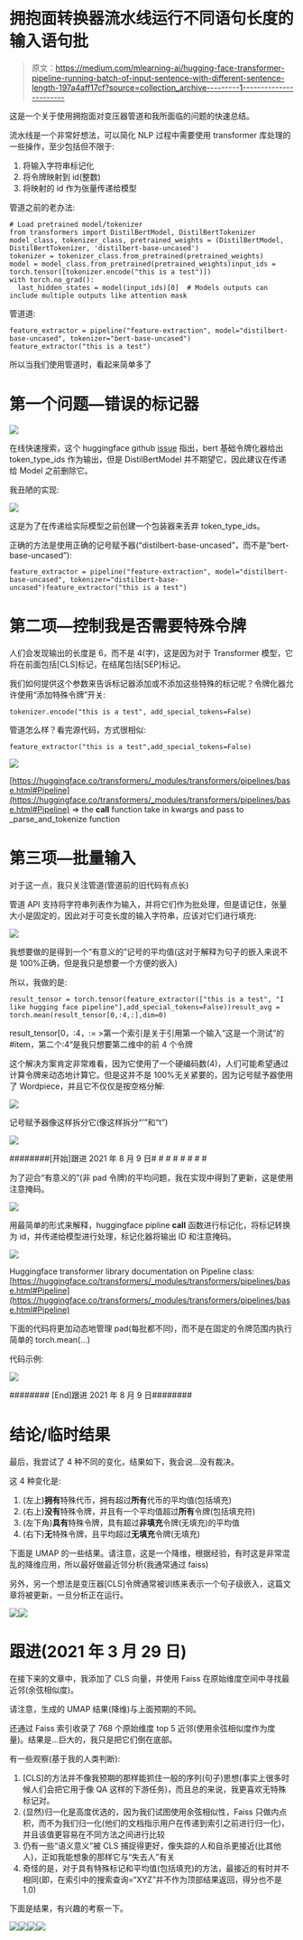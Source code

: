 # 拥抱面转换器流水线运行不同语句长度的输入语句批

> 原文：<https://medium.com/mlearning-ai/hugging-face-transformer-pipeline-running-batch-of-input-sentence-with-different-sentence-length-197a4aff17cf?source=collection_archive---------1----------------------->

这是一个关于使用拥抱面对变压器管道和我所面临的问题的快速总结。

流水线是一个非常好想法，可以简化 NLP 过程中需要使用 transformer 库处理的一些操作，至少包括但不限于:

1.  将输入字符串标记化
2.  将令牌映射到 id(整数)
3.  将映射的 id 作为张量传递给模型

管道之前的老办法:

```
# Load pretrained model/tokenizer
from transformers import DistilBertModel, DistilBertTokenizer
model_class, tokenizer_class, pretrained_weights = (DistilBertModel, DistilBertTokenizer, 'distilbert-base-uncased')
tokenizer = tokenizer_class.from_pretrained(pretrained_weights)
model = model_class.from_pretrained(pretrained_weights)input_ids = torch.tensor([tokenizer.encode("this is a test")])
with torch.no_grad():
  last_hidden_states = model(input_ids)[0]  # Models outputs can include multiple outputs like attention mask
```

管道道:

```
feature_extractor = pipeline("feature-extraction", model="distilbert-base-uncased", tokenizer="bert-base-uncased")
feature_extractor("this is a test")
```

所以当我们使用管道时，看起来简单多了

# 第一个问题—错误的标记器

![](img/511353fbfd26f82d7b2d1e26209fe6ac.png)

在线快速搜索，这个 huggingface github [issue](https://github.com/huggingface/transformers/issues/2702) 指出，bert 基础令牌化器给出 token_type_ids 作为输出，但是 DistilBertModel 并不期望它，因此建议在传递给 Model 之前删除它。

我丑陋的实现:

![](img/a0e7fc10174075688cbdf22f8c1292c2.png)

这是为了在传递给实际模型之前创建一个包装器来丢弃 token_type_ids。

正确的方法是使用正确的记号赋予器(“distilbert-base-uncased”，而不是“bert-base-uncased”):

```
feature_extractor = pipeline("feature-extraction", model="distilbert-base-uncased", tokenizer="distilbert-base-uncased")feature_extractor("this is a test")
```

# 第二项—控制我是否需要特殊令牌

人们会发现输出的长度是 6，而不是 4(字)，这是因为对于 Transformer 模型，它将在前面包括[CLS]标记，在结尾包括[SEP]标记。

我们如何提供这个参数来告诉标记器添加或不添加这些特殊的标记呢？令牌化器允许使用“添加特殊令牌”开关:

```
tokenizer.encode("this is a test", add_special_tokens=False)
```

管道怎么样？看完源代码，方式很相似:

```
feature_extractor("this is a test",add_special_tokens=False)
```

![](img/abc307efc876fc0c592c7ad421262de0.png)

[https://huggingface.co/transformers/_modules/transformers/pipelines/base.html#Pipeline](https://huggingface.co/transformers/_modules/transformers/pipelines/base.html#Pipeline) => the __call__ function take in kwargs and pass to _parse_and_tokenize function

# 第三项—批量输入

对于这一点，我只关注管道(管道前的旧代码有点长)

管道 API 支持将字符串列表作为输入，并将它们作为批处理，但是请记住，张量大小是固定的，因此对于可变长度的输入字符串，应该对它们进行填充:

![](img/925deda0c8db9189be083ebe7fc53dfd.png)

我想要做的是得到一个“有意义的”记号的平均值(这对于解释为句子的嵌入来说不是 100%正确，但是我只是想要一个方便的嵌入)

所以，我做的是:

```
result_tensor = torch.tensor(feature_extractor(["this is a test", "I like hugging face pipeline"],add_special_tokens=False))result_avg = torch.mean(result_tensor[0,:4,:],dim=0)
```

result_tensor[0，:4，:= >第一个索引是关于引用第一个输入“这是一个测试”的#item，第二个:4“是我只想要第二维中的前 4 个令牌

这个解决方案肯定非常难看，因为它使用了一个硬编码数(4)，人们可能希望通过计算令牌来动态地计算它。但是这并不是 100%无关紧要的，因为记号赋予器使用了 Wordpiece，并且它不仅仅是按空格分解:

![](img/1692d840a53218224c1aa9750b94e0b7.png)

记号赋予器像这样拆分它(像这样拆分“’”和“t”)

![](img/db723b1058ea12fea408d0651217cec4.png)

########[开始]跟进 2021 年 8 月 9 日# # # # # # # #

为了迎合“有意义的”(非 pad 令牌)的平均问题，我在实现中得到了更新，这是使用注意掩码。

![](img/611ef7cc5e6dda6afb46a1aa336c8416.png)

用最简单的形式来解释，huggingface pipline __call__ 函数进行标记化，将标记转换为 id，并传递给模型进行处理，标记化器将输出 ID 和注意掩码。

![](img/a27cfcc5be8f17e5dbf8e47c40f0afd6.png)

Huggingface transformer library documentation on Pipeline class: [https://huggingface.co/transformers/_modules/transformers/pipelines/base.html#Pipeline](https://huggingface.co/transformers/_modules/transformers/pipelines/base.html#Pipeline)

下面的代码将更加动态地管理 pad(每批都不同)，而不是在固定的令牌范围内执行简单的 torch.mean(…)

代码示例:

![](img/d91be1f67a4d300d689f9008c269566c.png)

######## [End]跟进 2021 年 8 月 9 日########

# 结论/临时结果

最后，我尝试了 4 种不同的变化，结果如下，我会说…没有裁决。

这 4 种变化是:

1.  (左上)**拥有**特殊代币，拥有超过**所有**代币的平均值(包括填充)
2.  (右上)**没有**特殊令牌，并且有一个平均值超过**所有**令牌(包括填充符)
3.  (左下角)**具有**特殊令牌，具有超过**非填充**令牌(无填充)的平均值
4.  (右下)**无**特殊令牌，且平均超过**无填充**令牌(无填充)

下面是 UMAP 的一些结果。请注意，这是一个降维，根据经验，有时这是非常混乱的降维应用，所以最好做最近邻分析(我通常通过 faiss)

另外，另一个想法是变压器[CLS]令牌通常被训练来表示一个句子级嵌入，这篇文章将被更新，一旦分析正在运行。

![](img/a4b27b9c721e3bd03e755de426f175f8.png)![](img/d4d18efdec530aa6ee2dc73a2e9db0de.png)

# 跟进(2021 年 3 月 29 日)

在接下来的文章中，我添加了 CLS 向量，并使用 Faiss 在原始维度空间中寻找最近邻(余弦相似度)。

请注意，生成的 UMAP 结果(降维)与上面预期的不同。

还通过 Faiss 索引收录了 768 个原始维度 top 5 近邻(使用余弦相似度作为度量)。结果是…巨大的，我只是把它们倒在底部。

有一些观察(基于我的人类判断):

1.  [CLS]的方法并不像我预期的那样能抓住一般的序列(句子)思想(事实上很多时候人们会把它用于像 QA 这样的下游任务)，而且总的来说，我更喜欢无特殊标记对。
2.  (显然)归一化是高度优选的，因为我们试图使用余弦相似性，Faiss 只做内点积，而不为我们归一化(他们的文档指示用户在传递到索引之前进行归一化)，并且该值更容易在不同方法之间进行比较
3.  仍有一些“语义意义”被 CLS 捕捉得更好，像失踪的人和自杀更接近(比其他人)，正如我能想象的那样它与“失去人”有关
4.  奇怪的是，对于具有特殊标记和平均值(包括填充)的方法，最接近的有时并不相同(即，在索引中的搜索查询=“XYZ”并不作为顶部结果返回，得分也不是 1.0)

下面是结果，有兴趣的考察一下。

![](img/40bed26d83c6a19b829e2346fb44043f.png)![](img/8082951a9f4b2661d0500b82dcd79e7e.png)![](img/bdfff2b040d5fe1a1fcb80573cf9854c.png)![](img/b1c088d3febde961386c8dab7bb2d182.png)